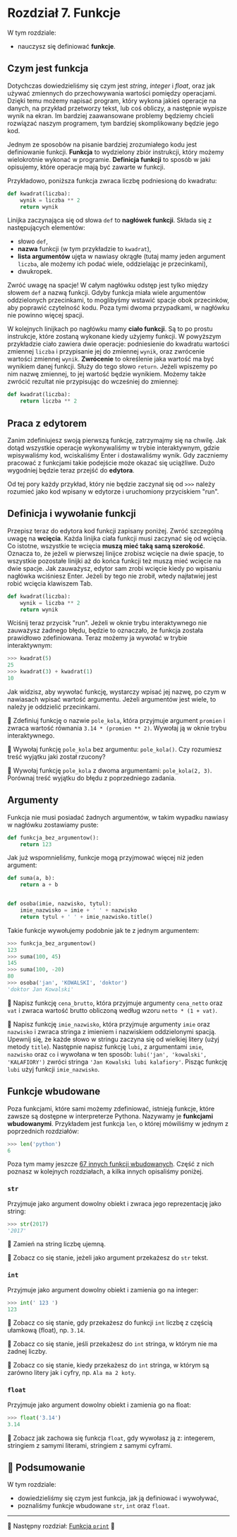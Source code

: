 # Rozdział 7. Funkcje

W tym rozdziale:

* nauczysz się definiować **funkcje**.


## Czym jest funkcja

Dotychczas dowiedzieliśmy się czym jest *string*, *integer* i *float*, oraz
jak używać zmiennych do przechowywania wartości pomiędzy operacjami.
Dzięki temu możemy napisać program, który wykona jakieś operacje na danych,
na przykład przetworzy tekst, lub coś obliczy, a następnie wypisze wynik
na ekran.  Im bardziej zaawansowane problemy będziemy chcieli rozwiązać
naszym programem, tym bardziej skomplikowany będzie jego kod.

Jednym ze sposobów na pisanie bardziej zrozumiałego kodu jest definiowanie
funkcji.  **Funkcja** to wydzielony zbiór instrukcji, który możemy
wielokrotnie wykonać w programie.  **Definicja funkcji** to sposób w jaki
opisujemy, które operacje mają być zawarte w funkcji.

Przykładowo, poniższa funkcja zwraca liczbę podniesioną do kwadratu:

```python
def kwadrat(liczba):
    wynik = liczba ** 2
    return wynik
```

Linijka zaczynająca się od słowa `def` to **nagłówek funkcji**.  Składa się
z następujących elementów:

* słowo `def`,
* **nazwa** funkcji (w tym przykładzie to `kwadrat`),
* **lista argumentów** ujęta w nawiasy okrągłe (tutaj mamy jeden argument
`liczba`, ale możemy ich podać wiele, oddzielając je przecinkami),
* dwukropek.

Zwróć uwagę na spacje! W całym nagłówku odstęp jest tylko między słowem
`def` a nazwą funkcji. Gdyby funkcja miała wiele argumentów oddzielonych
przecinkami, to moglibyśmy wstawić spacje obok przecinków, aby poprawić
czytelność kodu. Poza tymi dwoma przypadkami, w nagłówku nie powinno więcej
spacji.

W kolejnych linijkach po nagłówku mamy **ciało funkcji**.  Są to po prostu
instrukcje, które zostaną wykonane kiedy użyjemy funkcji.  W powyższym
przykładzie ciało zawiera dwie operacje: podniesienie do kwadratu wartości
zmiennej `liczba` i przypisanie jej do zmiennej `wynik`, oraz zwrócenie
wartości zmiennej `wynik`.  **Zwrócenie** to określenie jaka wartość ma
być wynikiem danej funkcji.  Służy do tego słowo `return`.  Jeżeli wpiszemy
po nim nazwę zmiennej, to jej wartość będzie wynikiem.  Możemy także
zwrócić rezultat nie przypisując do wcześniej do zmiennej:

```python
def kwadrat(liczba):
    return liczba ** 2
```


## Praca z edytorem

Zanim zdefiniujesz swoją pierwszą funkcję, zatrzymajmy się na chwilę.  Jak
dotąd wszystkie operacje wykonywaliśmy w trybie interaktywnym, gdzie
wpisywaliśmy kod, wciskaliśmy Enter i dostawaliśmy wynik.  Gdy zaczniemy
pracować z funkcjami takie podejście może okazać się uciążliwe.  Dużo
wygodniej będzie teraz przejść do **edytora**.

Od tej pory każdy przykład, który nie będzie zaczynał się od `>>>` należy
rozumieć jako kod wpisany w edytorze i uruchomiony przyciskiem "run".


## Definicja i wywołanie funkcji

Przepisz teraz do edytora kod funkcji zapisany poniżej.  Zwróć szczególną
uwagę na **wcięcia**.  Każda linijka ciała funkcji musi zaczynać się od
wcięcia.  Co istotne, wszystkie te wcięcia **muszą mieć taką samą
szerokość**.  Oznacza to, że jeżeli w pierwszej linijce zrobisz wcięcie
na dwie spacje, to wszystkie pozostałe linijki aż do końca funkcji też
muszą mieć wcięcie na dwie spacje.  Jak zauważysz, edytor sam zrobi
wcięcie kiedy po wpisaniu nagłówka wciśniesz Enter.  Jeżeli by tego nie
zrobił, wtedy najłatwiej jest robić wcięcia klawiszem Tab.

```python
def kwadrat(liczba):
    wynik = liczba ** 2
    return wynik
```

Wciśnij teraz przycisk "run".  Jeżeli w oknie trybu interaktywnego nie
zauważysz żadnego błędu, będzie to oznaczało, że funkcja została prawidłowo
zdefiniowana.  Teraz możemy ja wywołać w trybie interaktywnym:

```python
>>> kwadrat(5)
25
>>> kwadrat(3) + kwadrat(1)
10
```

Jak widzisz, aby wywołać funkcję, wystarczy wpisać jej nazwę, po czym
w nawiasach wpisać wartość argumentu.  Jeżeli argumentów jest wiele, to
należy je oddzielić przecinkami.

:snake: Zdefiniuj funkcję o nazwie `pole_kola`, która przyjmuje argument
`promien` i zwraca wartość równania `3.14 * (promien ** 2)`.  Wywołaj ją
w oknie trybu interaktywnego.

:snake: Wywołaj funkcję `pole_kola` bez argumentu: `pole_kola()`. Czy
rozumiesz treść wyjątku jaki został rzucony?

:snake: Wywołaj funkcję `pole_kola` z dwoma argumentami: `pole_kola(2, 3)`.
Porównaj treść wyjątku do błędu z poprzedniego zadania.


## Argumenty

Funkcja nie musi posiadać żadnych argumentów, w takim wypadku nawiasy
w nagłówku zostawiamy puste:

```python
def funkcja_bez_argumentow():
    return 123
```

Jak już wspomnieliśmy, funkcje mogą przyjmować więcej niż jeden argument:

```python
def suma(a, b):
    return a + b


def osoba(imie, nazwisko, tytul):
    imie_nazwisko = imie + ' ' + nazwisko
    return tytul + ' ' + imie_nazwisko.title()
```

Takie funkcje wywołujemy podobnie jak te z jednym argumentem:

```python
>>> funkcja_bez_argumentow()
123
>>> suma(100, 45)
145
>>> suma(100, -20)
80
>>> osoba('jan', 'KOWALSKI', 'doktor')
'doktor Jan Kowalski'
```

:snake: Napisz funkcję `cena_brutto`, która przyjmuje argumenty
`cena_netto` oraz `vat` i zwraca wartość brutto obliczoną według wzoru
`netto * (1 + vat)`.

:snake: Napisz funkcję `imie_nazwisko`, która przyjmuje argumenty `imie`
oraz `nazwisko` i zwraca stringa z imieniem i nazwiskiem oddzielonymi
spacją.  Upewnij się, że każde słowo w stringu zaczyna się od wielkiej
litery (użyj metody `title`).  Następnie napisz funkcję `lubi`,
z argumentami `imie`, `nazwisko` oraz `co` i wywołana w ten sposób:
`lubi('jan', 'kowalski', 'KALAFIORY')` zwróci stringa
`'Jan Kowalski lubi kalafiory'`.  Pisząc funkcję `lubi` użyj funkcji
`imie_nazwisko`.


## Funkcje wbudowane

Poza funkcjami, które sami możemy zdefiniować, istnieją funkcje, które
zawsze są dostępne w interpreterze Pythona.  Nazywamy je **funkcjami
wbudowanymi**.  Przykładem jest funkcja `len`, o której mówiliśmy w jednym
z poprzednich rozdziałów:

```python
>>> len('python')
6
```

Poza tym mamy jeszcze [67 innych funkcji wbudowanych](https://docs.python.org/3/library/functions.html).
Część z nich poznasz w kolejnych rozdziałach, a kilka innych opisaliśmy
poniżej.

### `str`

Przyjmuje jako argument dowolny obiekt i zwraca jego reprezentację jako
string:

```python
>>> str(2017)
'2017'
```

:snake: Zamień na string liczbę ujemną.

:snake: Zobacz co się stanie, jeżeli jako argument przekażesz do `str`
tekst.


### `int`

Przyjmuje jako argument dowolny obiekt i zamienia go na integer:

```python
>>> int(' 123 ')
123
```

:snake: Zobacz co się stanie, gdy przekażesz do funkcji `int` liczbę
z częścią ułamkową (float), np. `3.14`.

:snake: Zobacz co się stanie, jeśli przekażesz do `int` stringa, w którym
nie ma żadnej liczby.

:snake: Zobacz co się stanie, kiedy przekażesz do `int` stringa, w którym
są zarówno litery jak i cyfry, np. `Ala ma 2 koty`.


### `float`

Przyjmuje jako argument dowolny obiekt i zamienia go na float:

```python
>>> float('3.14')
3.14
```

:snake: Zobacz jak zachowa się funkcja `float`, gdy wywołasz ją z:
integerem, stringiem z samymi literami, stringiem z samymi cyframi.


## :pushpin: Podsumowanie

W tym rozdziale:

* dowiedzieliśmy się czym jest funkcja, jak ją definiować i wywoływać,
* poznaliśmy funkcje wbudowane `str`, `int` oraz `float`.

---

:checkered_flag: Następny rozdział: [Funkcja `print`](./08_funkcja_print.md) :checkered_flag:
